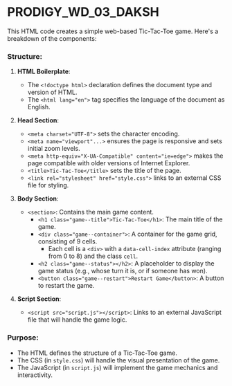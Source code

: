 # PRODIGY_WD_03_DAKSH
This HTML code creates a simple web-based Tic-Tac-Toe game. Here's a breakdown of the components:

### Structure:

1. **HTML Boilerplate**: 
   - The `<!doctype html>` declaration defines the document type and version of HTML.
   - The `<html lang="en">` tag specifies the language of the document as English.

2. **Head Section**:
   - `<meta charset="UTF-8">` sets the character encoding.
   - `<meta name="viewport"...>` ensures the page is responsive and sets initial zoom levels.
   - `<meta http-equiv="X-UA-Compatible" content="ie=edge">` makes the page compatible with older versions of Internet Explorer.
   - `<title>Tic-Tac-Toe</title>` sets the title of the page.
   - `<link rel="stylesheet" href="style.css">` links to an external CSS file for styling.

3. **Body Section**:
   - `<section>`: Contains the main game content.
     - `<h1 class="game--title">Tic-Tac-Toe</h1>`: The main title of the game.
     - `<div class="game--container">`: A container for the game grid, consisting of 9 cells.
       - Each cell is a `<div>` with a `data-cell-index` attribute (ranging from 0 to 8) and the class `cell`.
     - `<h2 class="game--status"></h2>`: A placeholder to display the game status (e.g., whose turn it is, or if someone has won).
     - `<button class="game--restart">Restart Game</button>`: A button to restart the game.

4. **Script Section**:
   - `<script src="script.js"></script>`: Links to an external JavaScript file that will handle the game logic.

### Purpose:
- The HTML defines the structure of a Tic-Tac-Toe game.
- The CSS (in `style.css`) will handle the visual presentation of the game.
- The JavaScript (in `script.js`) will implement the game mechanics and interactivity.
